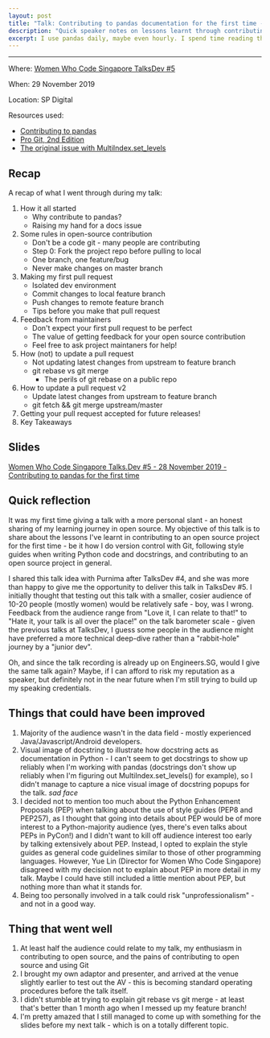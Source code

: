 ```yaml
---
layout: post
title: "Talk: Contributing to pandas documentation for the first time - lessons from open source"
description: "Quick speaker notes on lessons learnt through contributing to pandas for the first time + talk reflection"
excerpt: I use pandas daily, maybe even hourly. I spend time reading the docs, but end up finding my answers on StackOverflow. What better way to mark my first year as a data engineer by contributing to the docs for pandas?
---
```

---
Where: [Women Who Code Singapore TalksDev #5](https://www.meetup.com/Women-Who-Code-Singapore/events/266037585/)

When: 29 November 2019

Location: SP Digital

Resources used:
- [Contributing to pandas](https://pandas.pydata.org/pandas-docs/stable/development/contributing.html)
- [Pro Git, 2nd Edition](https://git-scm.com/ebook)
- [The original issue with MultiIndex.set_levels](https://hweecat.github.io/accelerating-batch-processing)

## Recap

A recap of what I went through during my talk:

1. How it all started
    - Why contribute to pandas?
    - Raising my hand for a docs issue
2. Some rules in open-source contribution
    - Don't be a code git - many people are contributing
    - Step 0: Fork the project repo before pulling to local
    - One branch, one feature/bug
    - Never make changes on master branch
3. Making my first pull request
    - Isolated dev environment
    - Commit changes to local feature branch
    - Push changes to remote feature branch
    - Tips before you make that pull request
4. Feedback from maintainers
    - Don't expect your first pull request to be perfect
    - The value of getting feedback for your open source contribution
    - Feel free to ask project maintaners for help!
5. How (not) to update a pull request
    - Not updating latest changes from upstream to feature branch
    - git rebase vs git merge
        - The perils of git rebase on a public repo
6. How to update a pull request v2
    - Update latest changes from upstream to feature branch
    - git fetch && git merge upstream/master
7. Getting your pull request accepted for future releases!
8. Key Takeaways

## Slides

[Women Who Code Singapore Talks.Dev #5 - 28 November 2019 - Contributing to pandas for the first time](https://docs.google.com/presentation/d/1uIuK4MhGZCzBUBuPp7tuVEMT34wsuJcvaQaYLF_wc4I)

## Quick reflection

It was my first time giving a talk with a more personal slant - an honest sharing of my learning journey in open source. My objective of this talk is to share about the lessons I've learnt in contributing to an open source project for the first time - be it how I do version control with Git, following style guides when writing Python code and docstrings, and contributing to an open source project in general.

I shared this talk idea with Purnima after TalksDev #4, and she was more than happy to give me the opportunity to deliver this talk in TalksDev #5. I initially thought that testing out this talk with a smaller, cosier audience of 10-20 people (mostly women) would be relatively safe - boy, was I wrong. Feedback from the audience range from "Love it, I can relate to that!" to "Hate it, your talk is all over the place!" on the talk barometer scale - given the previous talks at TalksDev, I guess some people in the audience might have preferred a more technical deep-dive rather than a "rabbit-hole" journey by a "junior dev".

Oh, and since the talk recording is already up on Engineers.SG, would I give the same talk again? Maybe, if I can afford to risk my reputation as a speaker, but definitely not in the near future when I'm still trying to build up my speaking credentials.

## Things that could have been improved

1. Majority of the audience wasn't in the data field - mostly experienced Java/Javascript/Android developers.
2. Visual image of docstring to illustrate how docstring acts as documentation in Python - I can't seem to get docstrings to show up reliably when I'm working with pandas (docstrings don't show up reliably when I'm figuring out MultiIndex.set_levels() for example), so I didn't manage to capture a nice visual image of docstring popups for the talk. *sad face*
3. I decided not to mention too much about the Python Enhancement Proposals (PEP) when talking about the use of style guides (PEP8 and PEP257), as I thought that going into details about PEP would be of more interest to a Python-majority audience (yes, there's even talks about PEPs in PyCon!) and I didn't want to kill off audience interest too early by talking extensively about PEP. Instead, I opted to explain the style guides as general code guidelines similar to those of other programming languages. However, Yue Lin (Director for Women Who Code Singapore) disagreed with my decision not to explain about PEP in more detail in my talk. Maybe I could have still included a little mention about PEP, but nothing more than what it stands for.
4. Being too personally involved in a talk could risk "unprofessionalism" - and not in a good way.

## Thing that went well

1. At least half the audience could relate to my talk, my enthusiasm in contributing to open source, and the pains of contributing to open source and using Git
2. I brought my own adaptor and presenter, and arrived at the venue slightly earlier to test out the AV - this is becoming standard operating procedures before the talk itself.
3. I didn't stumble at trying to explain git rebase vs git merge - at least that's better than 1 month ago when I messed up my feature branch!
4. I'm pretty amazed that I still managed to come up with something for the slides before my next talk - which is on a totally different topic.

